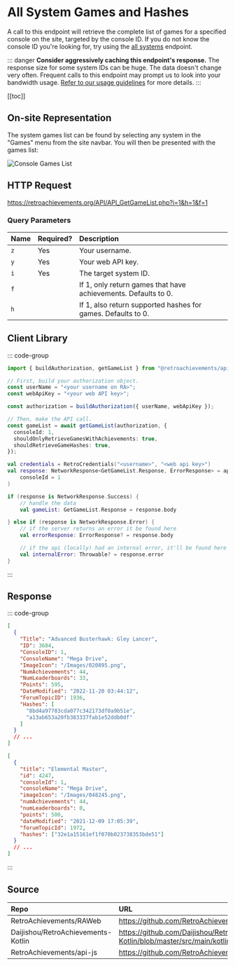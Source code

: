 <script setup>
import SampleRequest from '../../components/SampleRequest.vue';
</script>

# All System Games and Hashes

A call to this endpoint will retrieve the complete list of games for a specified console on the site, targeted by the console ID. If you do not know the console ID you're looking for, try using the [all systems](/v1/consoles/all-systems) endpoint.

::: danger
**Consider aggressively caching this endpoint's response.** The response size for some system IDs can be huge. The data doesn't change very often. Frequent calls to this endpoint may prompt us to look into your bandwidth usage. [Refer to our usage guidelines](/#api-access) for more details.
:::

[[toc]]

## On-site Representation

The system games list can be found by selecting any system in the "Games" menu from the site navbar. You will then be presented with the games list:

![Console Games List](/console-games-list.png)

## HTTP Request

<SampleRequest httpVerb="GET">https://retroachievements.org/API/API_GetGameList.php?i=1&h=1&f=1</SampleRequest>

### Query Parameters

| Name | Required? | Description                                                    |
|:-----|:----------|:---------------------------------------------------------------|
| `z`  | Yes       | Your username.                                                 |
| `y`  | Yes       | Your web API key.                                              |
| `i`  | Yes       | The target system ID.                                          |
| `f`  |           | If 1, only return games that have achievements. Defaults to 0. |
| `h`  |           | If 1, also return supported hashes for games. Defaults to 0.   |

## Client Library

::: code-group

```ts [NodeJS]
import { buildAuthorization, getGameList } from "@retroachievements/api";

// First, build your authorization object.
const userName = "<your username on RA>";
const webApiKey = "<your web API key>";

const authorization = buildAuthorization({ userName, webApiKey });

// Then, make the API call.
const gameList = await getGameList(authorization, {
  consoleId: 1,
  shouldOnlyRetrieveGamesWithAchievements: true,
  shouldRetrieveGameHashes: true,
});
```

```kotlin [Kotlin]
val credentials = RetroCredentials("<username>", "<web api key>")
val response: NetworkResponse<GetGameList.Response, ErrorResponse> = api.getGameList(
    consoleId = 1
)

if (response is NetworkResponse.Success) {
    // handle the data
    val gameList: GetGameList.Response = response.body

} else if (response is NetworkResponse.Error) {
    // if the server returns an error it be found here
    val errorResponse: ErrorResponse? = response.body

    // if the api (locally) had an internal error, it'll be found here
    val internalError: Throwable? = response.error
}
```

:::

## Response

::: code-group

```json [HTTP Response]
[
  {
    "Title": "Advanced Busterhawk: Gley Lancer",
    "ID": 3684,
    "ConsoleID": 1,
    "ConsoleName": "Mega Drive",
    "ImageIcon": "/Images/020895.png",
    "NumAchievements": 44,
    "NumLeaderboards": 33,
    "Points": 595,
    "DateModified": "2022-11-20 03:44:12",
    "ForumTopicID": 1936,
    "Hashes": [
      "8bd4a97783cda077c342173df0a9b51e",
      "a13ab653a20fb383337fab1e52ddb0df"
    ]
  }
  // ...
]
```

```json [NodeJS]
[
  {
    "title": "Elemental Master",
    "id": 4247,
    "consoleId": 1,
    "consoleName": "Mega Drive",
    "imageIcon": "/Images/048245.png",
    "numAchievements": 44,
    "numLeaderboards": 0,
    "points": 500,
    "dateModified": "2021-12-09 17:05:39",
    "forumTopicId": 1972,
    "hashes": ["32e1a15161ef1f070b023738353bde51"]
  }
  // ...
]
```

:::

## Source

| Repo                               | URL                                                                                                                      |
|:-----------------------------------|:-------------------------------------------------------------------------------------------------------------------------|
| RetroAchievements/RAWeb            | https://github.com/RetroAchievements/RAWeb/blob/master/public/API/API_GetGameList.php                                    |
| Daijishou/RetroAchievements-Kotlin | https://github.com/Daijishou/RetroAchievements-Kotlin/blob/master/src/main/kotlin/retroachivements/api/RetroInterface.kt |
| RetroAchievements/api-js           | https://github.com/RetroAchievements/api-js/blob/main/src/console/getGameList.ts                                         |
